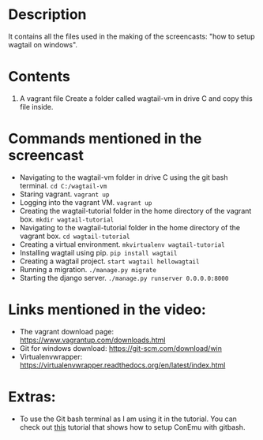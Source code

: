 # Description
It contains all the files used in the making of the screencasts: "how to setup wagtail on windows".

# Contents
1. A vagrant file
  Create a folder called wagtail-vm in drive C and copy this file inside.

# Commands mentioned in the screencast
- Navigating to the wagtail-vm folder in drive C using the git bash terminal.
  `cd C:/wagtail-vm`
- Staring vagrant.
  `vagrant up`
- Logging into the vagrant VM.
  `vagrant up`
- Creating the wagtail-tutorial folder in the home directory of the vagrant box.
  `mkdir wagtail-tutorial`
- Navigating to the wagtail-tutorial folder in the home directory of the vagrant box.
  `cd wagtail-tutorial`
- Creating a virtual environment.
  `mkvirtualenv wagtail-tutorial`
- Installing wagtail using pip.
  `pip install wagtail`
- Creating a wagtail project.
  `start wagtail hellowagtail`
- Running a migration.
  `./manage.py migrate`
- Starting the django server.
  `./manage.py runserver 0.0.0.0:8000`

# Links mentioned in the video:
- The vagrant download page: https://www.vagrantup.com/downloads.html
- Git for windows download: https://git-scm.com/download/win
- Virtualenvwrapper: https://virtualenvwrapper.readthedocs.org/en/latest/index.html

# Extras:
- To use the Git bash terminal as I am using it in the tutorial. You can check out [this](https://scotch.io/tutorials/get-a-functional-and-sleek-console-in-windows) tutorial that shows how to setup ConEmu with gitbash.
